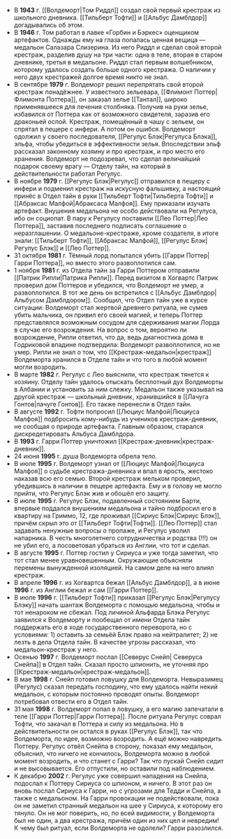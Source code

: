 - В **1943** г. [[Волдеморт|Том Риддл]] создал свой первый крестраж из школьного дневника. [[Тильберт Тофти]] и [[Альбус Дамблдор]] догадывались об этом.
- В **1946** г. Том работал в лавке «Горбин и Бэркес» оценщиком артефактов. Однажды ему на глаза попалась ценная вещица — медальон Салазара Слизерина. Из него Риддл и сделал свой второй крестраж, разделив душу на три части: одна в теле, вторая в старом дневнике, третья в медальоне. Риддл стал первым волшебником, которому удалось создать больше одного крестража. О наличии у него двух крестражей долгое время никто не знал.
- В сентябре **1979** г. Волдеморт решил перепрятать свой второй крестраж понадёжнее. У известного зельевара, [[Флимонт Поттер|Флимонта Поттера]], он заказал зелье [[Тантал]], широко применявшееся для лечения столбняка. Получив на руки зелье, избавился от Поттера как от возможного свидетеля, заразив его драконьей оспой. Крестраж, помещённый в чашу с зельем, он спрятал в пещере с инфери. А потом он ошибся. Волдеморт одолжил у своего последователя, [[Регулус Блэк|Регулуса Блэка]], эльфа, чтобы убедиться в эффективности зелья. Впоследствии эльф рассказал законному хозяину и про крестраж, и про место его хранения. Волдеморт не подозревал, что сделал величайший подарок своему врагу — Отделу тайн, на который в действительности работал Регулус.
- В ноябре **1979** г. [[Регулус Блэк|Регулус]] отправился в пещеру с инфери и подменил крестраж на искусную фальшивку, а настоящий принёс в Отдел тайн в руки [[Тильберт Тофти|Тильберта Тофти]] и [[Абраксас Малфой|Абраксаса Малфоя]]. Ему приказали изучать артефакт. Внушения медальона не особо действовали на Регулуса, ибо он социопат. В пару к Регулусу поставили [[Лео Поттер|Лео Поттера]], заставив последнего подписать соглашение о неразглашении. О медальоне-крестраже, кроме создателя, в итоге знали: [[Тильберт Тофти]], [[Абраксас Малфой]], [[Регулус Блэк|Регулус Блэк]] и [[Лео Поттер]].
- 31 октября **1981** г. Тёмный лорд попытался убить [[Гарри Поттер|Гарри Поттера]], но вместо этого развоплотился сам.
- 1 ноября **1981** г. из Отдела тайн за Гарри Поттером отправили [[Патрик Рипли|Патрика Рипли]]. Перед визитом в Хогвартс Патрик проверил дом Поттеров и убедился, что Волдеморт не умер, а развоплотился. В тот же день он встретился с [[Альбус Дамблдор|Альбусом Дамблдором]]. Сообщил, что Отдел тайн уже в курсе ситуации: Волдеморт стал жертвой древнего ритуала, не сумев убить мальчика, он привил его своей магией, и теперь Поттер представлялся возможным сосудом для сдерживания магии Лорда в случае его возрождения. На вопрос о том, вероятно ли возрождение, Рипли ответил, что да, ведь диагностика дома в Годриковой впадине подтвердила: Волдеморт развоплотился, но не умер. Рипли не знал о том, что [[Крестраж-медальон|крестраж]] Волдеморта хранился в Отделе тайн и что того в любой момент могли возродить.
- В марте **1982** г. Регулус с Лео выяснили, что крестраж тянется к хозяину. Отделу тайн удалось отыскать бесплотный дух Волдеморты в Албании и установить за ним слежку. Медальон также указывал на другой крестраж — школьный дневник, хранившийся в [[Лачуга Гонтов|лачуге Гонтов]]. Его также перенесли в Отдел тайн.
- В августе **1992** г. Тофти попросил [[Люциус Малфой|Люциуса Малфоя]] подбросить кому-нибудь из учеников крестраж-дневник, не сообщая о природе артефакта. Главным образом, старался дискредетировать Альбуса Дамблдора.
- В **1993** г. Гарри Поттер уничтожил [[Крестраж-дневник|крестраж-дневник]].
- 24 июня **1995** г. душа Волдеморта обрела тело.
- В июле **1995** г. Волдеморт узнал от [[Люциус Малфой|Люциуса Малфоя]] о судьбе крестража-дневника и впал в ярость, жестоко наказав всю его семью. Второй крестраж мельком проверил, убедившись в наличии в пещере артефакта. Ему и в голову не могло прийти, что Регулус Блэк жив и обошёл его защиту.
- В июле **1995** г. Регулус Блэк, подавленный состоянием Барти, впервые поддался внушениям медальона и тайно подбросил его в квартиру на Гриммо, 12, где проживал [[Сириус Блэк|Сириус Блэк]], причём скрыл это от [[Тильберт Тофти|Тофти]]. [[Лео Поттер]] стал задавать ненужные вопросы о пропаже, и Регулус уволил напарника. В честь многолетнего сотрудничества и родства (!!!) он не убил его, а посоветовал убраться из Англии, что тот и сделал.
- В августе **1995** г. Поттер гостил у Сириуса и уже тогда заметил, что тот стал менее уравновешенным. Окружающие объясняли перемены вынужденной изоляцией. На самом деле на него влиял крестраж.
- В апреле **1996** г. из Хогвартса бежал [[Альбус Дамблдор]], а в июне **1996** г. из Англии бежал и сам [[Гарри Поттер]].
- В июле **1996** г. [[Тильберт Тофти]] приказал [[Регулус Блэк|Регулусу Блэку]] начать шантаж Волдеморта с помощью медальона, чтобы и тот ненароком не сбежал. Под личиной Альфарда Блэка Регулус заявился к Волдеморту и пообещал от имени Отдела тайн поддержать его в ходе государственного переворота, но с условиями: 1) оставить за семьёй Блэк право на нейтралитет; 2) не лезть в дела Отдела тайн. В качестве угрозы рассказал, что медальон-крестраж у него.
- Осенью **1997** г. Волдеморт послал [[Северус Снейп| Северуса Снейпа]] в Отдел тайн. Сказал просто шпионить, не уточняя про [[Крестраж-медальон|крестраж-медальон]].
- В мае **1998** г. Снейп готовил ловушку для Волдеморта. Невыразимец (Регулус) сказал передать господину, что ему удалось найти некий медальон, с которым постоянно проводят опыты. Волдеморт потребовал отвести его в Отдел тайн.
- 31 мая **1998** г. Волдеморт попал в ловушку, а его магию запечатали в теле [[Гарри Поттер|Гарри Поттера]]. После ритуала Регулус соврал Тофти, что закачал в Поттера и силу из медальона. Но в действительности он остался в руках [[Регулус Блэк]], так что Волдеморта, по идее, возможно возродить. А ещё можно навредить Поттеру. Регулус отвёл Снейпа в сторону, показал ему медальон, объяснил, что ничего не кончилось, Волдеморта можно в любой момент возродить, и что станет с Гарри? Так что пускай Снейп сидит и не высовывается. Его отпустили, но оставили под наблюдением.
- К декабрю **2002** г. Регулус уже совершил нападения на Снейпа, подослал к Поттеру Сириуса со шпионом, и ничего. В этот раз он вновь послал Сириуса к Гарри, но с угрозами для Тедди и Снейпа, а также с медальоном. На Гарри провокации не подействовали, пока он не заметил странный медальон на шее у Сириуса, к которому его тянуло. Он не мог поверить, но, по всей видимости, у Волдеморта был не один, а два крестража, причём один из них цел и невредим! К чему был ритуал, если Волдеморта не одолели? Гарри разозлился.